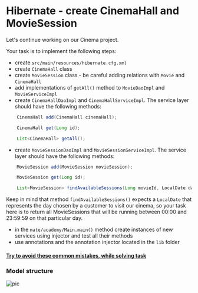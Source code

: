# Hibernate - create CinemaHall and MovieSession

Let's continue working on our Cinema project.

Your task is to implement the following steps:
- create `src/main/resources/hibernate.cfg.xml`
- create `CinemaHall` class
- create `MovieSession` class - be careful adding relations with `Movie` and `CinemaHall`
- add implementations of `getAll()` method to `MovieDaoImpl` and `MovieServiceImpl`
- create `CinemaHallDaoImpl` and `CinemaHallServiceImpl`.
The service layer should have the following methods:
```java
    CinemaHall add(CinemaHall cinemaHall);

    CinemaHall get(Long id);

    List<CinemaHall> getAll();
```
- create `MovieSessionDaoImpl` and `MovieSessionServiceImpl`.
The service layer should have the following methods:
```java
    MovieSession add(MovieSession movieSession);

    MovieSession get(Long id);

    List<MovieSession> findAvailableSessions(Long movieId, LocalDate date);
```
Keep in mind that method `findAvailableSessions()` expects a `LocalDate` that represents the day 
chosen by a customer to visit our cinema, so your task here is to return all MovieSessions 
that will be running between 00:00 and 23:59:59 on that particular day.
- in the `mate/academy/Main.main()` method create instances of new services 
using injector and test all their methods
- use annotations and the annotation injector located in the `lib` folder

#### [Try to avoid these common mistakes, while solving task](https://mate-academy.github.io/jv-program-common-mistakes/hibernate/add-movie-session/add_movie_session_checklist)

### Model structure

![pic](Hibernate_Cinema_Uml.png)
